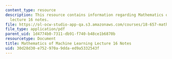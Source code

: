 ```yaml
---
content_type: resource
description: This resource contains information regarding Mathematics of machine learning
  lecture 16 notes.
file: https://ol-ocw-studio-app-qa.s3.amazonaws.com/courses/18-657-mathematics-of-machine-learning-fall-2015/30d28d30e752970a9ddaed9a5332543f_MIT18_657F15_L16.pdf
file_type: application/pdf
parent_uid: 1d4774b0-7311-db91-f740-b48ce1b6870b
resourcetype: Document
title: Mathematics of Machine Learning Lecture 16 Notes
uid: 30d28d30-e752-970a-9dda-ed9a5332543f
---
```


